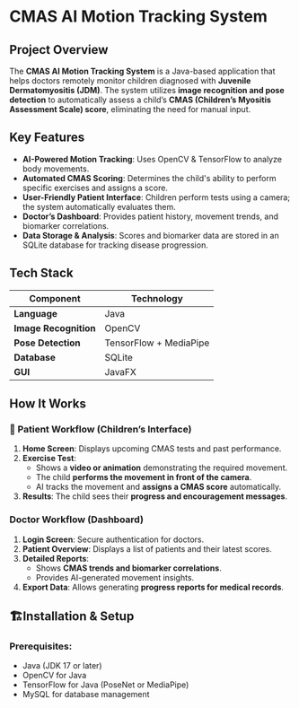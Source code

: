 # CMAS AI Motion Tracking System

## Project Overview
The **CMAS AI Motion Tracking System** is a Java-based application that helps doctors remotely monitor children diagnosed with **Juvenile Dermatomyositis (JDM)**. The system utilizes **image recognition and pose detection** to automatically assess a child’s **CMAS (Children’s Myositis Assessment Scale) score**, eliminating the need for manual input.

## Key Features
- **AI-Powered Motion Tracking**: Uses OpenCV & TensorFlow to analyze body movements.
- **Automated CMAS Scoring**: Determines the child's ability to perform specific exercises and assigns a score.
- **User-Friendly Patient Interface**: Children perform tests using a camera; the system automatically evaluates them.
- **Doctor’s Dashboard**: Provides patient history, movement trends, and biomarker correlations.
- **Data Storage & Analysis**: Scores and biomarker data are stored in an SQLite database for tracking disease progression.

##  Tech Stack
| Component            | Technology         |
|---------------------|-------------------|
| **Language**       | Java |
| **Image Recognition** | OpenCV |
| **Pose Detection** | TensorFlow + MediaPipe |
| **Database**       | SQLite |
| **GUI**           | JavaFX |

## How It Works
### 📱 Patient Workflow (Children’s Interface)
1. **Home Screen**: Displays upcoming CMAS tests and past performance.
2. **Exercise Test**:
   - Shows a **video or animation** demonstrating the required movement.
   - The child **performs the movement in front of the camera**.
   - AI tracks the movement and **assigns a CMAS score** automatically.
3. **Results**: The child sees their **progress and encouragement messages**.

### Doctor Workflow (Dashboard)
1. **Login Screen**: Secure authentication for doctors.
2. **Patient Overview**: Displays a list of patients and their latest scores.
3. **Detailed Reports**:
   - Shows **CMAS trends and biomarker correlations**.
   - Provides AI-generated movement insights.
4. **Export Data**: Allows generating **progress reports for medical records**.

## 🏗Installation & Setup
### Prerequisites:
- Java (JDK 17 or later)
- OpenCV for Java
- TensorFlow for Java (PoseNet or MediaPipe)
- MySQL for database management




